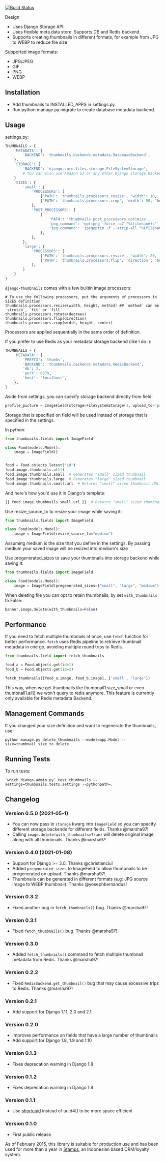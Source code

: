 [![Build
Status](https://travis-ci.org/ui/django-thumbnails.png?branch=master)](https://travis-ci.org/ui/django-thumbnails)

Design:

-   Uses Django Storage API
-   Uses flexible meta data store. Supports DB and Redis backend.
-   Supports creating thumbnails in different formats, for example from
    JPG to WEBP to reduce file size

Supported image formats:

-   JPG/JPEG
-   GIF
-   PNG
-   WEBP

## Installation

-   Add thumbnails to INSTALLED_APPS in settings.py.
-   Run python manage.py migrate to create database metadata backend.

## Usage

settings.py:

```python
THUMBNAILS = {
    'METADATA': {
        'BACKEND': 'thumbnails.backends.metadata.DatabaseBackend',
    },
    'STORAGE': {
        'BACKEND': 'django.core.files.storage.FileSystemStorage',
        # You can also use Amazon S3 or any other Django storage backends
    }
    'SIZES': {
        'small': {
            'PROCESSORS': [
                {'PATH': 'thumbnails.processors.resize', 'width': 10, 'height': 10},
                {'PATH': 'thumbnails.processors.crop', 'width': 80, 'height': 80}
            ],
            'POST_PROCESSORS': [
                {
                    'PATH': 'thumbnails.post_processors.optimize',
                    'png_command': 'optipng -force -o7 "%(filename)s"',
                    'jpg_command': 'jpegoptim -f --strip-all "%(filename)s"',
                },
            ],
        },
        'large': {
            'PROCESSORS': [
                {'PATH': 'thumbnails.processors.resize', 'width': 20, 'height': 20},
                {'PATH': 'thumbnails.processors.flip', 'direction': 'horizontal'}
            ],
        }
    }
}
```

`django-thumbnails` comes with a few builtin image processors:

    # To use the following processors, put the arguments of processors in SIZES definition
    thumbnails.processors.resize(width, height, method) ## `method` can be `stretch`, `fit` or `fill`
    thumbnails.processors.rotate(degrees)
    thumbnails.processors.flip(direction)
    thumbnails.processors.crop(width, height, center)

Processors are applied sequentially in the same order of definition.

If you prefer to use Redis as your metadata storage backend (like I do :):

```python
THUMBNAILS = {
    'METADATA': {
        'PREFIX': 'thumbs',
        'BACKEND': 'thumbnails.backends.metadata.RedisBackend',
        'db': 2,
        'port': 6379,
        'host': 'localhost',
    },
}
```

Aside from settings, you can specify storage backend directly from field:

```python
profile_picture = ImageField(storage=FileSystemStorage(), upload_to='profile_picture')
```

Storage that is specified on field will be used instead of storage that is specified in the settings.


In python:

```python
from thumbnails.fields import ImageField

class Food(models.Model):
    image = ImageField()


food = Food.objects.latest('id')
food.image.thumbnails.all()
food.image.thumbnails.small  # Generates "small" sized thumbnail
food.image.thumbnails.large  # Generates "large" sized thumbnail
food.image.thumbnails.small.url  # Returns "small" sized thumbnail URL
```

And here's how you'd use it in Django's template:

```python
{{ food.image.thumbnails.small.url }}  # Returns "small" sized thumbnail URL
```

Use resize_source_to to resize your image while saving it:

```python
from thumbnails.fields import ImageField

class Food(models.Model):
    image = ImageField(resize_source_to="medium")
```

Assuming medium is the size that you define in the settings. By passing
medium your saved image will be resized into medium's size

Use pregenerated_sizes to save your thumbnails into storage backend
while saving it:

```python
from thumbnails.fields import ImageField

class Food(models.Model):
    image = ImageField(pregenerated_sizes=["small", "large", "medium")
```


When deleting file you can opt to retain thumbnails, by set `with_thumbnails` to False:
``` python
banner.image.delete(with_thumbnails=False)
```


## Performance

If you need to fetch multiple thumbnails at once, use `fetch` function
for better performance. `fetch` uses Redis pipeline to retrieve
thumbnail metadata in one go, avoiding multiple round trips to Redis.

```python
from thumbnails.field import fetch_thumbnails

food_a = Food.objects.get(id=1)
food_b = Food.objects.get(id=2)

fetch_thumbnails([food_a.image, food_b.image], ['small', 'large'])
```

This way, when we get thumbnails like thumbnail1.size_small or even
thumbnail1.all() we won't query to redis anymore. This feature is
currently only available for Redis metadata Backend.

## Management Commands

If you changed your size definition and want to regenerate the
thumbnails, use:

    python manage.py delete_thumbnails --model=app.Model --size=thumbnail_size_to_delete

## Running Tests

To run tests:

    `which django-admin.py` test thumbnails --settings=thumbnails.tests.settings --pythonpath=.

## Changelog

### Version 0.5.0 (2021-05-1)

* You can now pass in `storage` kwarg into `ImageField` so you can specify different storage backends for different fields. Thanks @marsha97!
* Calling `image.delete(with_thumbnails=True)` will delete original image along with all thumbnails. Thanks @marsha97!

### Version 0.4.0 (2021-01-08)

-   Support for Django >= 3.0. Thanks @christianciu!
-   Added `pregenerated_sizes` to ImageField to allow thumbnails to be
    pregenerated on upload. Thanks @marsha97!
-   Thumbnails can be generated in different formats (e.g: JPG source
    image to WEBP thumbnail). Thanks @yosephbernandus!

### Version 0.3.2

-   Fixed another bug in `fetch_thumbnails()` bug. Thanks @marsha97!

### Version 0.3.1

-   Fixed `fetch_thumbnails()` bug. Thanks @marsha97!

### Version 0.3.0

-   Added `fetch_thumbnails()` command to fetch multiple thumbnail
    metadata from Redis. Thanks @marsha97!

### Version 0.2.2

-   Fixed `RedisBackend.get_thumbnail()` bug that may cause excessive
    trips to Redis. Thanks @marsha97!

### Version 0.2.1

-   Add support for Django 1.11, 2.0 and 2.1

### Version 0.2.0

-   Improves performance on fields that have a large number of
    thumbnails
-   Add support for Django 1.8, 1.9 and 1.10

### Version 0.1.3

-   Fixes deprecation warning in Django 1.8

### Version 0.1.2

-   Fixes deprecation warning in Django 1.8

### Version 0.1.1

-   Use
    [shortuuid](https://github.com/stochastic-technologies/shortuuid)
    instead of uuid4() to be more space efficient

### Version 0.1.0

-   First public release

As of February 2015, this library is suitable for production use and has
been used for more than a year in [Stamps](http://stamps.co.id), an
Indonesian based CRM/loyalty system.
